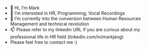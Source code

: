 - 👋 Hi, I’m Mark
- 👀 I’m interested in HR, Programming, Vocal Recordings
- 🌱 I’m currently into the conversion between Human Resources Management and technical revolution
- 📫 Please refer to my linkedin URL if you are curious about my professional life in HR field (linkedin.com/in/markjang)
- Please feel free to contact me :)